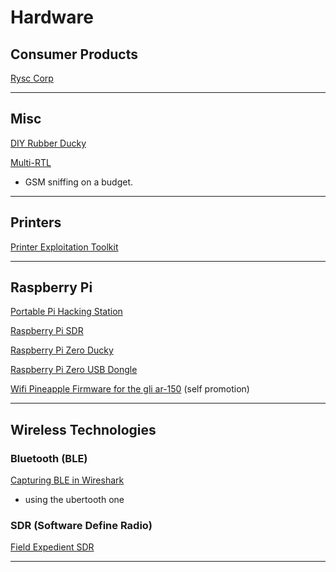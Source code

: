 # Hardware

## Consumer Products

[Rysc Corp](https://store.ryscc.com/collections/all)

---

## Misc

[DIY Rubber Ducky](https://www.pentestingshop.com/pentesting/make-your-own-usb-rubber-ducky-using-a-normal-usb-stick/)

[Multi-RTL](https://hackaday.com/2017/01/30/gsm-sniffing-on-a-budget-with-multi-rtl/)

- GSM sniffing on a budget.

---

## Printers

[Printer Exploitation Toolkit](https://github.com/RUB-NDS/PRET)

---

## Raspberry Pi

[Portable Pi Hacking Station](http://lifehacker.com/how-to-build-a-portable-hacking-station-with-a-raspberr-1739297918)

[Raspberry Pi SDR](http://hackaday.com/2017/01/27/raspberry-pi-sdr/)

[Raspberry Pi Zero Ducky](https://hackaday.io/project/17598-diy-usb-rubber-ducky)

[Raspberry Pi Zero USB Dongle](https://www.novaspirit.com/2016/10/18/raspberry-pi-zero-usb-dongle/)

[Wifi Pineapple Firmware for the gli ar-150](http://link.com) (self promotion)

---

## Wireless Technologies

### Bluetooth (BLE)

[Capturing BLE in Wireshark](https://github.com/greatscottgadgets/ubertooth/wiki/Capturing-BLE-in-Wireshark)

- using the ubertooth one

### SDR (Software Define Radio)

[Field Expedient SDR](http://www.fieldxp.com/links/)

---

